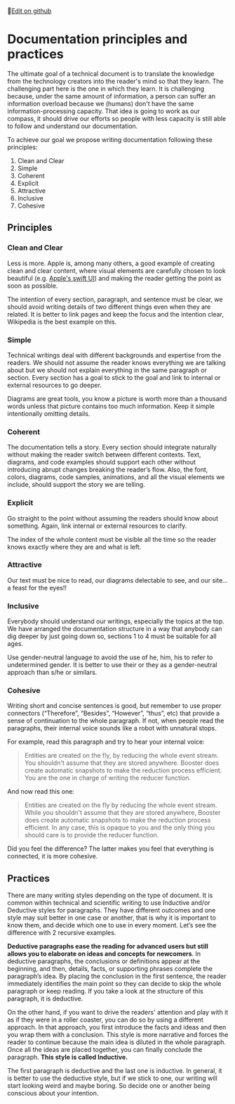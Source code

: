 📝[Edit on github](https://github.com/Moneyba/booster/blob/main/docs/chapters/CONTRIBUTING.md)

# Documentation principles and practices

The ultimate goal of a technical document is to translate the knowledge from the technology creators into the reader's mind so that they learn. The challenging 
part here is the one in which they learn. It is challenging because, under the same amount of information, a person can suffer an information overload because 
we (humans) don't have the same information-processing capacity. That idea is going to work as our compass, it should drive our efforts so people with less 
capacity is still able to follow and understand our documentation.

To achieve our goal we propose writing documentation following these principles:

1. Clean and Clear
2. Simple
3. Coherent
4. Explicit
5. Attractive
6. Inclusive
7. Cohesive

## Principles

### Clean and Clear

Less is more. Apple is, among many others, a good example of creating clean and clear content, where visual elements are carefully chosen to look beautiful
(e.g. [Apple's swift UI](https://developer.apple.com/tutorials/swiftui)) and making the reader getting the point as soon as possible.

The intention of every section, paragraph, and sentence must be clear, we should avoid writing details of two different things even when they are related. 
It is better to link pages and keep the focus and the intention clear, Wikipedia is the best example on this.

### Simple

Technical writings deal with different backgrounds and expertise from the readers. We should not assume the reader knows everything we are talking about 
but we should not explain everything in the same paragraph or section. Every section has a goal to stick to the goal and link to internal or external resources 
to go deeper.

Diagrams are great tools, you know a picture is worth more than a thousand words unless that picture contains too much information. 
Keep it simple intentionally omitting details.

### Coherent

The documentation tells a story. Every section should integrate naturally without making the reader switch between different contexts. Text, diagrams, 
and code examples should support each other without introducing abrupt changes breaking the reader’s flow. Also, the font, colors, diagrams, code samples,
animations, and all the visual elements we include, should support the story we are telling.

### Explicit

Go straight to the point without assuming the readers should know about something. Again, link internal or external resources to clarify.

The index of the whole content must be visible all the time so the reader knows exactly where they are and what is left.

### Attractive

Our text must be nice to read, our diagrams delectable to see, and our site… a feast for the eyes!!

### Inclusive

Everybody should understand our writings, especially the topics at the top. We have arranged the documentation structure in a way that anybody can dig 
deeper by just going down so, sections 1 to 4 must be suitable for all ages. 

Use gender-neutral language to avoid the use of he, him, his to refer to undetermined gender. It is better to use their or they as a gender-neutral 
approach than s/he or similars.

### Cohesive

Writing short and concise sentences is good, but remember to use proper connectors (“Therefore”, “Besides”, “However”, “thus”, etc) that provide a 
sense of continuation to the whole paragraph. If not, when people read the paragraphs, their internal voice sounds like a robot with unnatural stops. 

For example, read this paragraph and try to hear your internal voice:

> Entities are created on the fly, by reducing the whole event stream. You shouldn't assume that they are stored anywhere.  Booster does create 
automatic snapshots to make the reduction process efficient. You are the one in charge of writing the reducer function.

And now read this one:

> Entities are created on the fly by reducing the whole event stream. While you shouldn't assume that they are stored anywhere,  Booster does create automatic
snapshots to make the reduction process efficient. In any case, this is opaque to you and the only thing you should care is to provide the reducer function.

Did you feel the difference? The latter makes you feel that everything is connected, it is more cohesive.

## Practices

There are many writing styles depending on the type of document. It is common within technical and scientific writing to use Inductive and/or Deductive styles 
for paragraphs. They have different outcomes and one style may suit better in one case or another, that is why it is important to know them, and decide which
one to use in every moment. Let’s see the difference with 2 recursive examples.

**Deductive paragraphs ease the reading for advanced users but still allows you to elaborate on ideas and concepts for newcomers**. In deductive paragraphs, 
the conclusions or definitions appear at the beginning, and then, details, facts, or supporting phrases complete the paragraph’s idea. By placing the 
conclusion in the first sentence, the reader immediately identifies the main point so they can decide to skip the whole paragraph or keep reading. 
If you take a look at the structure of this paragraph, it is deductive.

On the other hand, if you want to drive the readers' attention and play with it as if they were in a roller coaster, you can do so by using a different approach. 
In that approach, you first introduce the facts and ideas and then you wrap them with a conclusion. This style is more narrative and forces the reader to 
continue because the main idea is diluted in the whole paragraph. Once all the ideas are placed together, you can finally conclude the paragraph. **This style is 
called Inductive.**

The first paragraph is deductive and the last one is inductive. In general, it is better to use the deductive style, but if we stick to one, our writing will start looking weird and maybe boring. 
So decide one or another being conscious about your intention.
